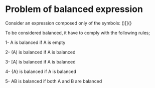 # Problem of balanced expression

Consider an expression composed only of the symbols: ()[]{}

To be considered balanced, it have to comply with the following rules;

1- A is balanced if A is empty

2- (A) is balanced if A is balanced

3- [A] is balanced if A is balanced

4- {A} is balanced if A is balanced

5- AB is balanced if both A and B are balanced

